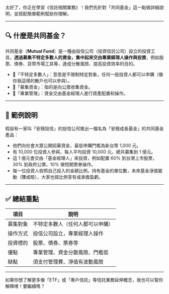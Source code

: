 太好了，你正在學習《信託相關業務》！我們先針對「共同基金」這一點做詳細說明，並搭配簡單範例幫助你理解。

---

## 🔍 什麼是共同基金？

共同基金（**Mutual Fund**）是一種由投信公司（投資信託公司）設立的投資工具，**透過募集不特定多數人的資金，集中起來交由專業經理人操作與投資**，例如股票、債券、貨幣市場工具等，達成分散風險、提高投資效率的目的。

- 📌「不特定多數人」：意思是不限制特定對象，任何一般投資人都可以申購（像你我這樣的散戶也可以參與）。
- 📌「募集資金」：指的是向公眾收集資金。
- 📌「專業管理」：資金交由基金經理人進行資產配置和操作。

---

## 📘 範例說明

假設有一家叫「安穩投信」的投信公司推出一檔名為「安穩成長基金」的共同基金產品：

- 他們向社會大眾公開招募資金，最低申購門檻為新台幣 1,000 元。
- 有 10,000 位投資人參與，每人平均投資 10,000 元，總共募集到 1 億元。
- 這 1 億元會交由「基金經理人」來投資，例如配置 60% 到台灣上市股票，30% 到政府公債，10% 做短期票券操作。
- 每一位投資人依照自己投入的金額比例，持有基金的單位數，未來基金淨值變動（賺或賠），大家也按比例享有或承擔盈虧。

---

## ✅ 總結重點

| 項目 | 說明 |
|------|------|
| 募集對象 | 不特定多數人（任何人都可以申購） |
| 操作方式 | 投信公司設立，專業經理人操作 |
| 投資標的 | 股票、債券、票券等 |
| 優點 | 專業管理、資金分散風險、門檻低 |
| 缺點 | 須支付管理費、淨值有波動風險 |

---

如果你想了解更多像「ETF」或「專戶信託」等信託業務延伸概念，我也可以幫你解釋唷！要繼續嗎？